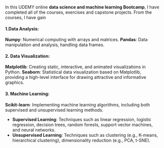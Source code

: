 In this UDEMY online <b>data science and machine learning Bootcamp</b>, I have completed all of the courses, exercises and capstone projects. From the courses, I have gain

#### 1.Data Analysis:
<b>Numpy</b>: Numerical computing with arrays and matrices.
<b>Pandas</b>: Data manipulation and analysis, handling data frames.

#### 2. Data Visualization:
<b>Matplotlib</b>: Creating static, interactive, and animated visualizations in Python.
<b>Seaborn</b>: Statistical data visualization based on Matplotlib, providing a high-level interface for drawing attractive and informative graphics.

#### 3. Machine Learning:
<b>Scikit-learn</b>: Implementing machine learning algorithms, including both supervised and unsupervised learning methods.
- <b>Supervised Learning</b>: Techniques such as linear regression, logistic regression, decision trees, random forests, support vector machines, and neural networks.
- <b>Unsupervised Learning</b>: Techniques such as clustering (e.g., K-means, hierarchical clustering), dimensionality reduction (e.g., PCA, t-SNE).
